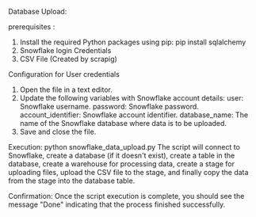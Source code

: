 Database Upload:

prerequisites :
1. Install the required Python packages using pip:
    pip install sqlalchemy
2. Snowflake login Credentials
3. CSV File (Created by scrapig)


Configuration for User credentials
1. Open the file in a text editor.
2. Update the following variables with Snowflake account details:
    user: Snowflake username.
    password: Snowflake password.
    account_identifier: Snowflake account identifier.
    database_name: The name of the Snowflake database where data is to be uploaded.
3. Save and close the file.

Execution: 
    python snowflake_data_upload.py
    The script will connect to Snowflake, create a database (if it doesn't exist), create a table in the database, create a warehouse for processing data, create a stage for uploading files, upload the CSV file to the stage, and finally copy the data from the stage into the database table.

Confirmation: 
    Once the script execution is complete, you should see the message "Done" indicating that the process finished successfully.

